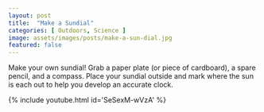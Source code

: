 ```yaml
---
layout: post
title:  "Make a Sundial"
categories: [ Outdoors, Science ]
image: assets/images/posts/make-a-sun-dial.jpg
featured: false
---
```


Make your own sundial! Grab a paper plate (or piece of cardboard), a spare pencil, and a compass. Place your sundial outside and mark where the sun is each out to help you develop an accurate clock.

{% include youtube.html id='SeSexM-wVzA' %}